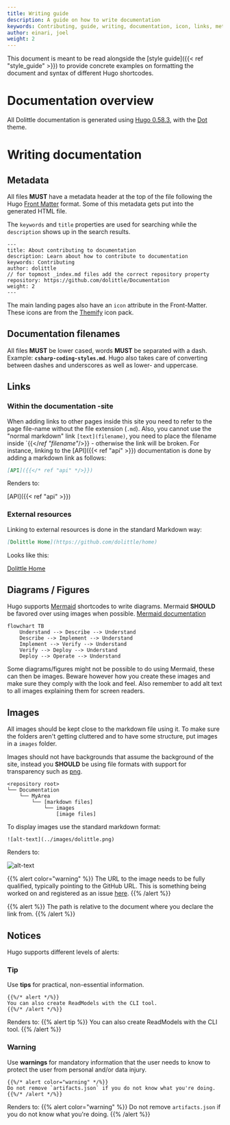 ```yaml
---
title: Writing guide
description: A guide on how to write documentation
keywords: Contributing, guide, writing, documentation, icon, links, metadata, hugo, dot, markdown
author: einari, joel
weight: 2
---
```


This document is meant to be read alongside the [style guide]({{< ref "style_guide" >}}) to provide concrete examples on formatting the document and syntax of different Hugo shortcodes.

# Documentation overview

All Dolittle documentation is generated using [Hugo 0.58.3](https://gohugo.io), with the [Dot](https://github.com/Gethugothemes/dot-hugo-documentation-theme.git) theme.

# Writing documentation

## Metadata

All files **MUST** have a metadata header at the top of the file following the Hugo [Front Matter](https://gohugo.io/content-management/front-matter/) format. Some of this metadata gets put into the generated HTML file.

The `keywords` and `title` properties are used for searching while the `description` shows up in the search results.

```text
---
title: About contributing to documentation
description: Learn about how to contribute to documentation
keywords: Contributing
author: dolittle
// for topmost _index.md files add the correct repository property
repository: https://github.com/dolittle/Documentation
weight: 2
---
```

The main landing pages also have an `icon` attribute in the Front-Matter. These icons are from the [Themify](https://themify.me/themify-icons) icon pack.

## Documentation filenames

All files **MUST** be lower cased, words **MUST** be separated with a dash. Example: **`csharp-coding-styles.md`**. Hugo also takes care of converting between dashes and underscores as well as lower- and uppercase.

## Links

### Within the documentation -site

When adding links to other pages inside this site you need to refer to the page file-name without the file extension (`.md`). Also, you cannot use the "normal markdown" link `[text](filename)`, you need to place the filename inside `{{</*ref "filename"*/>}} - otherwise the link
will be broken. For instance, linking to the [API]({{< ref "api" >}}) documentation is done by adding a markdown link
as follows:

```markdown
[API]({{</* ref "api" */>}})
```

Renders to:

[API]({{< ref "api" >}})

### External resources

Linking to external resources is done in the standard Markdown way:

```markdown
[Dolittle Home](https://github.com/dolittle/home)
```

Looks like this:

[Dolittle Home](https://github.com/dolittle/home)


## Diagrams / Figures
Hugo supports [Mermaid](https://mermaidjs.github.io) shortcodes to write diagrams. Mermaid **SHOULD** be favored over using images when possible. [Mermaid documentation](https://mermaid.js.org/intro/)

```mermaid
flowchart TB
    Understand --> Describe --> Understand
    Describe --> Implement --> Understand
    Implement --> Verify --> Understand
    Verify --> Deploy --> Understand
    Deploy --> Operate --> Understand
```

Some diagrams/figures might not be possible to do using Mermaid, these can then be images. Beware however how you create these images and make sure they comply with the look and feel. Also remember to add alt text to all images explaining them for screen readers.

## Images

All images should be kept close to the markdown file using it.
To make sure the folders aren't getting cluttered and to have some structure, put images in a `images` folder.

Images should not have backgrounds that assume the background of the site, instead you **SHOULD** be using file formats with support for transparency such as [png](https://en.wikipedia.org/wiki/Portable_Network_Graphics).

```
<repository root>
└── Documentation
    └── MyArea
        └── [markdown files]
            └── images
                [image files]
```

To display images use the standard markdown format:
```
![alt-text](../images/dolittle.png)
```
Renders to:

![alt-text](../images/dolittle.png)

{{% alert color="warning" %}}
The URL to the image needs to be fully qualified, typically pointing to the GitHub URL.
This is something being worked on and registered as an issue [here](https://github.com/dolittle/Documentation/issues/13).
{{% /alert %}}

{{% alert %}}
The path is relative to the document where you declare the link from.
{{% /alert %}}


## Notices
Hugo supports different levels of alerts:

### Tip
Use **tips** for practical, non-essential information.
```
{{%/* alert */%}}
You can also create ReadModels with the CLI tool.
{{%/* /alert */%}}
```
Renders to:
{{% alert tip %}}
You can also create ReadModels with the CLI tool.
{{% /alert %}}

### Warning
Use **warnings** for mandatory information that the user needs to know to protect the user from personal and/or data injury.
```
{{%/* alert color="warning" */%}}
Do not remove `artifacts.json` if you do not know what you're doing.
{{%/* /alert */%}}
```
Renders to:
{{% alert color="warning" %}}
Do not remove `artifacts.json` if you do not know what you're doing.
{{% /alert %}}
